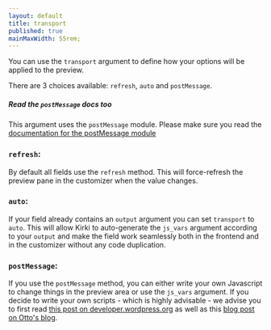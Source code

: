 ```yaml
---
layout: default
title: transport
published: true
mainMaxWidth: 55rem;
---
```


You can use the `transport` argument to define how your options will be applied to the preview.

There are 3 choices available: `refresh`, `auto` and `postMessage`.

<div class="callout success">
  <h5>Read the <code>postMessage</code> docs too</h5>
  <p>This argument uses the <code>postMessage</code> module. Please make sure you read the <a href="../modules/postmessage">documentation for the postMessage module</a></p>
</div>

### `refresh`:

By default all fields use the `refresh` method. This will force-refresh the preview pane in the customizer when the value changes.

### `auto`:

If your field already contains an `output` argument you can set `transport` to `auto`. This will allow Kirki to auto-generate the `js_vars` argument according to your `output` and make the field work seamlessly both in the frontend and in the customizer without any code duplication.

### `postMessage`:

If you use the `postMessage` method, you can either write your own Javascript to change things in the preview area or use the `js_vars` argument.
If you decide to write your own scripts - which is highly advisable - we advise you to first read [this post on developer.wordpress.org](https://developer.wordpress.org/themes/advanced-topics/customizer-api/#using-postmessage-for-improved-setting-previewing) as well as this [blog post on Otto's blog](http://ottopress.com/2012/how-to-leverage-the-theme-customizer-in-your-own-themes/).
